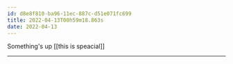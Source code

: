 ```yaml
---
id: d8e8f810-ba96-11ec-887c-d51e071fc699
title: 2022-04-13T00h59m18.863s
date: 2022-04-13
---
```

Something's up [[this is speacial]]

---

